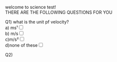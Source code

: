 welcome to science test!<br>
THERE ARE THE FOLLOWING QUESTIONS FOR YOU<br>
<html>
<form>
Q1) what is the unit pf velocity?<br>
a) ms¹<input type="checkbox"><br>
b) m/s<input type="checkbox"><br>
c)m/s²<input type="checkbox"><br>
d)none of these<input type="checkbox"><br>
  
Q2) 
</form>
</html>
